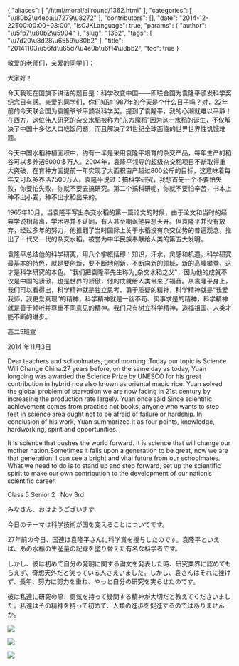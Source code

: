 {
    "aliases": [
        "/html/moral/allround/1362.html"
    ],
    "categories": [
        "\u80b2\u4eba\u7279\u8272"
    ],
    "contributors": [],
    "date": "2014-12-22T00:00:00+08:00",
    "isCJKLanguage": true,
    "params": {
        "author": "\u5fb7\u80b2\u5904"
    },
    "slug": "1362",
    "tags": [
        "\u7d20\u8d28\u6559\u80b2"
    ],
    "title": "20141103\u56fd\u65d7\u4e0b\u6f14\u8bb2",
    "toc": true
}

敬爱的老师们，亲爱的同学们：




大家好！




今天我班在国旗下讲话的题目是：科学改变中国——即联合国为袁隆平颁发科学奖纪念日有感。亲爱的同学们，你们知道1987年的今天是个什么日子吗？对，22年前的今天联合国为袁隆爷爷平颁发科学奖。提到了袁隆平，我的心潮就难以平静！在西方，这位伟人研究的杂交水稻被称为“东方魔稻”因为这一水稻的诞生，不仅解决了中国十多亿人口吃饭问题，而且解决了21世纪全球面临的世界世界性饥饿难题。




今天中国水稻种植面积中，约有一半是采用袁隆平培育的杂交产品，每年生产的稻谷可以多养活6000多万人。2004年，袁隆平领导的超级杂交稻项目不断取得重大突破，在育种方面提前一年实现了大面积亩产超过800公斤的目标，这意味着每年又可以多养活7500万人。袁隆平说过：搞科学研究，我想首先一个不要怕失败，你要怕失败，你就不要去搞研究。第二个搞科研呢，你就不要怕辛苦，书本上种不出小麦，种不出水稻出来的。




1965年10月，当袁隆平写出杂交水稻的第一篇论文的时候，由于论文和当时的经典学说相背离，学术界并不认同，有人甚至嘲讽他异想天开。但袁隆平并没有放弃，经过多年的努力，他推翻了当时国际上关于水稻没有杂交优势的普遍观念，推出了一代又一代的杂交水稻，被誉为中华民族奉献给人类的第五大发明。




袁隆平总结他的科学研究，用八个字概括即：知识，汗水，灵感和机遇。科学研究最基本的特色，就是要创新，要不断地创新，不断向新的领域，新的高峰攀登，这才是科学研究的本色。“我们把袁隆平先生称为„杂交水稻之父‟，因为他的成就不仅是中国的骄傲，也是世界的骄傲，他的成就给人类带来了福音。从袁隆平身上，我们可以看得出，科学精神就是独立思考、勇于质疑的精神，科学精神就是“我爱我师，我更爱真理”的精神，科学精神就是一丝不苟、实事求是的精神，科学精神就是善于倾听并尊重不同意见的精神。我们只有树立科学精神，造福祖国、人类才能不断的进步。




高二5班宣




2014 年11月3日




  






 




Dear teachers and
schoolmates, good morning .Today our topic is Science Will Change China.27
years before, on the same day as today, Yuan longping was awarded the Science
Prize by UNESCO for his great contribution in hybrid rice also known as
oriental magic rice. Yuan solved the global problem of starvation we are now
facing in 21st century by increasing the production rate largely. Yuan once
said Since scientific achievement comes from practice not books, anyone who
wants to step feet in science area ought not to be afraid of failure or
hardship. In conclusion of his work, Yuan summarized it as four points,
knowledge, hardworking, spirit and opportunities.




It is science that
pushes the world forward. It is science that will change our mother nation.Sometimes
it falls upon a generation to be great, now we are that generation. I can see a
bright and vital future from our schoolmates. What we need to do is to stand up
and step forward, set up the scientific spirit to make our own contribution to
the development of our nation’s scientific career.




Class 5 Senior
2   Nov 3rd



  


  





 




みなさん、おはようございます




今日のテーマは科学技術が国を変えることについてです。




27年前の今日、国連は袁隆平さんに科学賞を授与したのです。袁隆平といえば、あの水稲の生産量の記録を塗り替えた有名な科学者です。




しかし、彼は初めて自分の発明に関する論文を発表した時、研究業界に認めてもらえず、奇想天外だと笑っている人さえいました。しかし、袁さんはそれに挫けず、長年、努力に努力を重ね、やっと自分の研究を実らせたのです。




彼は私達に研究の際、勇気を持って疑問する精神が大切だと教えてくださいました。私達はその精神を持って初めて、人類の進歩を促進するのではありませんか。



  


  





![](https://cdn.tfls.online/mirror/full/18986bcb43da257af486bef211db9706c59d09ca.jpg) 




![](https://cdn.tfls.online/mirror/full/0819ca039d0553237f686696c38e0e9b5164b90d.jpg)




![](https://cdn.tfls.online/mirror/full/98a0d3e6fc06bc1baeeaaf7679b075bd4f2ac355.jpg)



